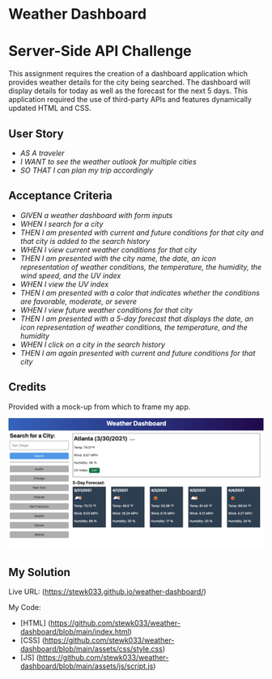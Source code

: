# Weather Dashboard

# Server-Side API Challenge

This assignment requires the creation of a dashboard application which provides weather details for the city being searched. The dashboard will display details for today as well as the forecast for the next 5 days. This application required the use of third-party APIs and features dynamically updated HTML and CSS.

## User Story

* _AS A traveler_
* _I WANT to see the weather outlook for multiple cities_
* _SO THAT I can plan my trip accordingly_

## Acceptance Criteria

* _GIVEN a weather dashboard with form inputs_
* _WHEN I search for a city_
* _THEN I am presented with current and future conditions for that city and that city is added to the search history_
* _WHEN I view current weather conditions for that city_
* _THEN I am presented with the city name, the date, an icon representation of weather conditions, the temperature, the humidity, the wind speed, and the UV index_
* _WHEN I view the UV index_
* _THEN I am presented with a color that indicates whether the conditions are favorable, moderate, or severe_
* _WHEN I view future weather conditions for that city_
* _THEN I am presented with a 5-day forecast that displays the date, an icon representation of weather conditions, the temperature, and the humidity_
* _WHEN I click on a city in the search history_
* _THEN I am again presented with current and future conditions for that city_

## Credits

Provided with a mock-up from which to frame my app.

![MOCKUP](https://github.com/stewk033/weather-dashboard/blob/main/assets/images/06-server-side-apis-homework-demo.png)

## My Solution

Live URL: (https://stewk033.github.io/weather-dashboard/)

My Code:

- [HTML] (https://github.com/stewk033/weather-dashboard/blob/main/index.html)
- [CSS] (https://github.com/stewk033/weather-dashboard/blob/main/assets/css/style.css)
- [JS] (https://github.com/stewk033/weather-dashboard/blob/main/assets/js/script.js)
